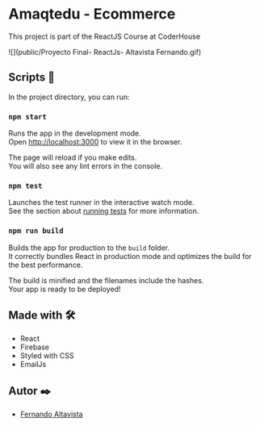 # Amaqtedu - Ecommerce

This project is part of the ReactJS Course at CoderHouse

![](public/Proyecto Final- ReactJs- Altavista Fernando.gif)

## Scripts 🧰

In the project directory, you can run:

### `npm start`

Runs the app in the development mode.\
Open [http://localhost:3000](http://localhost:3000) to view it in the browser.

The page will reload if you make edits.\
You will also see any lint errors in the console.

### `npm test`

Launches the test runner in the interactive watch mode.\
See the section about [running tests](https://facebook.github.io/create-react-app/docs/running-tests) for more information.

### `npm run build`

Builds the app for production to the `build` folder.\
It correctly bundles React in production mode and optimizes the build for the best performance.

The build is minified and the filenames include the hashes.\
Your app is ready to be deployed!

## Made with 🛠️

* React 
* Firebase
* Styled with CSS
* EmailJs

## Autor ✒️

* [Fernando Altavista](https://www.linkedin.com/in/fernando-andres-altavista-614453201)
